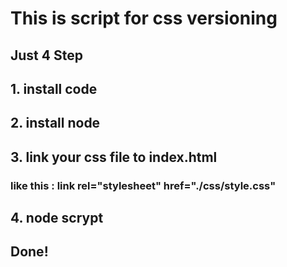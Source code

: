 # This is script for css versioning

## Just 4 Step

## 1. install code

## 2. install node

## 3. link your css file to index.html

### like this : link rel="stylesheet" href="./css/style.css"

## 4. node scrypt

## Done!
